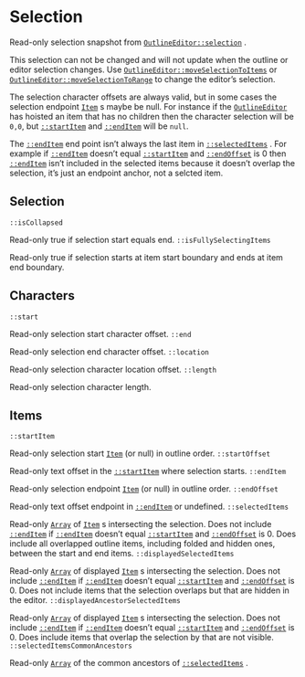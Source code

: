 # Selection

Read-only selection snapshot from [`OutlineEditor::selection`](outlineeditor.md#instance-selection) .

This selection can not be changed and will not update when the outline or editor selection changes. Use [`OutlineEditor::moveSelectionToItems`](outlineeditor.md#instance-moveSelectionToItems) or [`OutlineEditor::moveSelectionToRange`](outlineeditor.md#instance-moveSelectionToRange) to change the editor’s selection.

The selection character offsets are always valid, but in some cases the selection endpoint [`Item`](item.md) s maybe be null. For instance if the [`OutlineEditor`](outlineeditor.md) has hoisted an item that has no children then the character selection will be `0,0`, but [`::startItem`](selection.md#instance-startItem) and [`::endItem`](selection.md#instance-endItem) will be `null`.

The [`::endItem`](selection.md#instance-endItem) end point isn’t always the last item in [`::selectedItems`](selection.md#instance-selectedItems) . For example if [`::endItem`](selection.md#instance-endItem) doesn’t equal [`::startItem`](selection.md#instance-startItem) and [`::endOffset`](selection.md#instance-endOffset) is 0 then [`::endItem`](selection.md#instance-endItem) isn’t included in the selected items because it doesn’t overlap the selection, it’s just an endpoint anchor, not a selcted item.

## Selection <a id="selection"></a>

 `::isCollapsed`

Read-only true if selection start equals end. `::isFullySelectingItems`

Read-only true if selection starts at item start boundary and ends at item end boundary.

## Characters <a id="characters"></a>

 `::start`

Read-only selection start character offset. `::end`

Read-only selection end character offset. `::location`

Read-only selection character location offset. `::length`

Read-only selection character length.

## Items <a id="items"></a>

 `::startItem`

Read-only selection start [`Item`](item.md) \(or null\) in outline order. `::startOffset`

Read-only text offset in the [`::startItem`](selection.md#instance-startItem) where selection starts. `::endItem`

Read-only selection endpoint [`Item`](item.md) \(or null\) in outline order. `::endOffset`

Read-only text offset endpoint in [`::endItem`](selection.md#instance-endItem) or undefined. `::selectedItems`

Read-only [`Array`](https://developer.mozilla.org/en-US/docs/Web/JavaScript/Reference/Global_Objects/Array) of [`Item`](item.md) s intersecting the selection. Does not include [`::endItem`](selection.md#instance-endItem) if [`::endItem`](selection.md#instance-endItem) doesn’t equal [`::startItem`](selection.md#instance-startItem) and [`::endOffset`](selection.md#instance-endOffset) is 0. Does include all overlapped outline items, including folded and hidden ones, between the start and end items. `::displayedSelectedItems`

Read-only [`Array`](https://developer.mozilla.org/en-US/docs/Web/JavaScript/Reference/Global_Objects/Array) of displayed [`Item`](item.md) s intersecting the selection. Does not include [`::endItem`](selection.md#instance-endItem) if [`::endItem`](selection.md#instance-endItem) doesn’t equal [`::startItem`](selection.md#instance-startItem) and [`::endOffset`](selection.md#instance-endOffset) is 0. Does not include items that the selection overlaps but that are hidden in the editor. `::displayedAncestorSelectedItems`

Read-only [`Array`](https://developer.mozilla.org/en-US/docs/Web/JavaScript/Reference/Global_Objects/Array) of displayed [`Item`](item.md) s intersecting the selection. Does not include [`::endItem`](selection.md#instance-endItem) if [`::endItem`](selection.md#instance-endItem) doesn’t equal [`::startItem`](selection.md#instance-startItem) and [`::endOffset`](selection.md#instance-endOffset) is 0. Does include items that overlap the selection by that are not visible. `::selectedItemsCommonAncestors`

Read-only [`Array`](https://developer.mozilla.org/en-US/docs/Web/JavaScript/Reference/Global_Objects/Array) of the common ancestors of [`::selectedItems`](selection.md#instance-selectedItems) .

